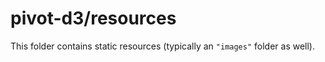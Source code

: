 # pivot-d3/resources

This folder contains static resources (typically an `"images"` folder as well).
